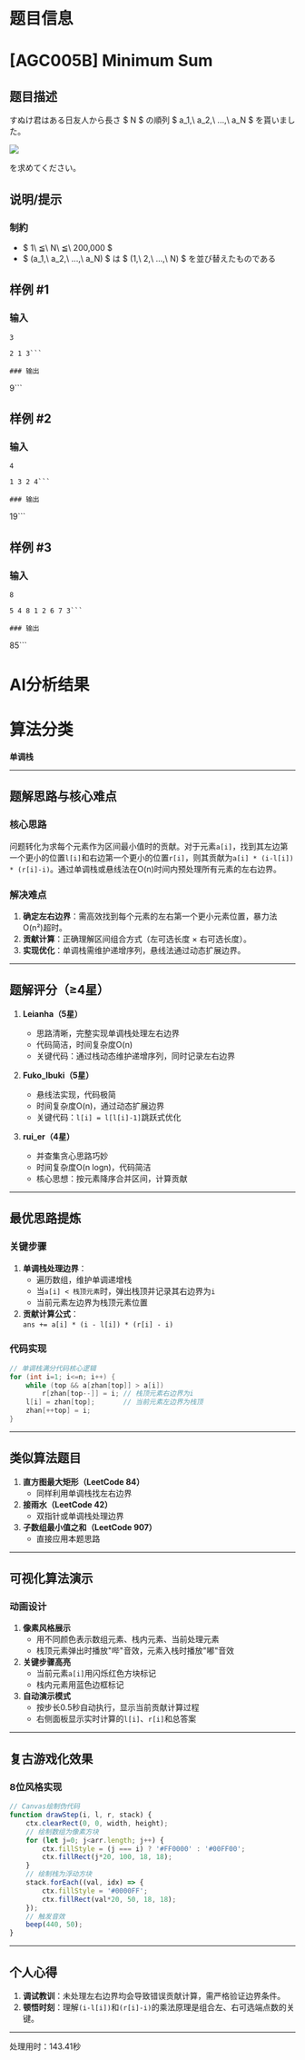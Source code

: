 # 题目信息

# [AGC005B] Minimum Sum

## 题目描述

[problemUrl]: https://atcoder.jp/contests/agc005/tasks/agc005_b

すぬけ君はある日友人から長さ $ N $ の順列 $ a_1,\ a_2,\ ...,\ a_N $ を貰いました。

![](https://cdn.luogu.com.cn/upload/vjudge_pic/AT_agc005_b/7385c80af4629f5f6d11fed58e1b38d3c006d06d.png)

を求めてください。

## 说明/提示

### 制約

- $ 1\ ≦\ N\ ≦\ 200,000 $
- $ (a_1,\ a_2,\ ...,\ a_N) $ は $ (1,\ 2,\ ...,\ N) $ を並び替えたものである

## 样例 #1

### 输入

```
3

2 1 3```

### 输出

```
9```

## 样例 #2

### 输入

```
4

1 3 2 4```

### 输出

```
19```

## 样例 #3

### 输入

```
8

5 4 8 1 2 6 7 3```

### 输出

```
85```

# AI分析结果



# 算法分类
**单调栈**

---

## 题解思路与核心难点
### 核心思路
问题转化为求每个元素作为区间最小值时的贡献。对于元素`a[i]`，找到其左边第一个更小的位置`l[i]`和右边第一个更小的位置`r[i]`，则其贡献为`a[i] * (i-l[i]) * (r[i]-i)`。通过单调栈或悬线法在O(n)时间内预处理所有元素的左右边界。

### 解决难点
1. **确定左右边界**：需高效找到每个元素的左右第一个更小元素位置，暴力法O(n²)超时。
2. **贡献计算**：正确理解区间组合方式（左可选长度 × 右可选长度）。
3. **实现优化**：单调栈需维护递增序列，悬线法通过动态扩展边界。

---

## 题解评分（≥4星）
1. **Leianha（5星）**  
   - 思路清晰，完整实现单调栈处理左右边界  
   - 代码简洁，时间复杂度O(n)  
   - 关键代码：通过栈动态维护递增序列，同时记录左右边界  

2. **Fuko_Ibuki（5星）**  
   - 悬线法实现，代码极简  
   - 时间复杂度O(n)，通过动态扩展边界  
   - 关键代码：`l[i] = l[l[i]-1]`跳跃式优化  

3. **rui_er（4星）**  
   - 并查集贪心思路巧妙  
   - 时间复杂度O(n logn)，代码简洁  
   - 核心思想：按元素降序合并区间，计算贡献  

---

## 最优思路提炼
### 关键步骤
1. **单调栈处理边界**：  
   - 遍历数组，维护单调递增栈  
   - 当`a[i] < 栈顶元素`时，弹出栈顶并记录其右边界为`i`  
   - 当前元素左边界为栈顶元素位置  
2. **贡献计算公式**：  
   `ans += a[i] * (i - l[i]) * (r[i] - i)`

### 代码实现
```cpp
// 单调栈满分代码核心逻辑
for (int i=1; i<=n; i++) {
    while (top && a[zhan[top]] > a[i]) 
        r[zhan[top--]] = i; // 栈顶元素右边界为i
    l[i] = zhan[top];       // 当前元素左边界为栈顶
    zhan[++top] = i;
}
```

---

## 类似算法题目
1. **直方图最大矩形（LeetCode 84）**  
   - 同样利用单调栈找左右边界  
2. **接雨水（LeetCode 42）**  
   - 双指针或单调栈处理边界  
3. **子数组最小值之和（LeetCode 907）**  
   - 直接应用本题思路  

---

## 可视化算法演示
### 动画设计
1. **像素风格展示**  
   - 用不同颜色表示数组元素、栈内元素、当前处理元素  
   - 栈顶元素弹出时播放"哔"音效，元素入栈时播放"嘟"音效  
2. **关键步骤高亮**  
   - 当前元素`a[i]`用闪烁红色方块标记  
   - 栈内元素用蓝色边框标记  
3. **自动演示模式**  
   - 按步长0.5秒自动执行，显示当前贡献计算过程  
   - 右侧面板显示实时计算的`l[i]`、`r[i]`和总答案  

---

## 复古游戏化效果
### 8位风格实现
```javascript
// Canvas绘制伪代码
function drawStep(i, l, r, stack) {
    ctx.clearRect(0, 0, width, height);
    // 绘制数组为像素方块
    for (let j=0; j<arr.length; j++) {
        ctx.fillStyle = (j === i) ? '#FF0000' : '#00FF00';
        ctx.fillRect(j*20, 100, 18, 18);
    }
    // 绘制栈为浮动方块
    stack.forEach((val, idx) => {
        ctx.fillStyle = '#0000FF';
        ctx.fillRect(val*20, 50, 18, 18);
    });
    // 触发音效
    beep(440, 50);
}
```

---

## 个人心得
1. **调试教训**：未处理左右边界均会导致错误贡献计算，需严格验证边界条件。  
2. **顿悟时刻**：理解`(i-l[i])`和`(r[i]-i)`的乘法原理是组合左、右可选端点数的关键。

---
处理用时：143.41秒
